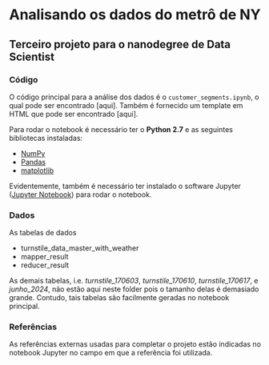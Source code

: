 # Analisando os dados do metrô de NY
## Terceiro projeto para o nanodegree de Data Scientist

### Código

O código principal para a análise dos dados é o `customer_segments.ipynb`, o qual pode ser encontrado [aqui]. Também é fornecido um template em HTML que pode ser encontrado [aqui].

Para rodar o notebook é necessário ter o **Python 2.7** e as seguintes bibliotecas instaladas:

- [NumPy](http://www.numpy.org/)
- [Pandas](http://pandas.pydata.org)
- [matplotlib](http://matplotlib.org/)

Evidentemente, também é necessário ter instalado o software Jupyter ([Jupyter Notebook](http://ipython.org/notebook.html)) para rodar o notebook.

### Dados
As tabelas de dados 
- turnstile_data_master_with_weather
- mapper_result
- reducer_result

As demais tabelas, i.e. *turnstile_170603*, *turnstile_170610*, *turnstile_170617*, e *junho_2024*, não estão aqui neste folder pois o tamanho delas é demasiado grande. Contudo, tais tabelas são facilmente geradas no notebook principal.

### Referências
As referências externas usadas para completar o projeto estão indicadas no notebook Jupyter no campo em que a referência foi utilizada.
